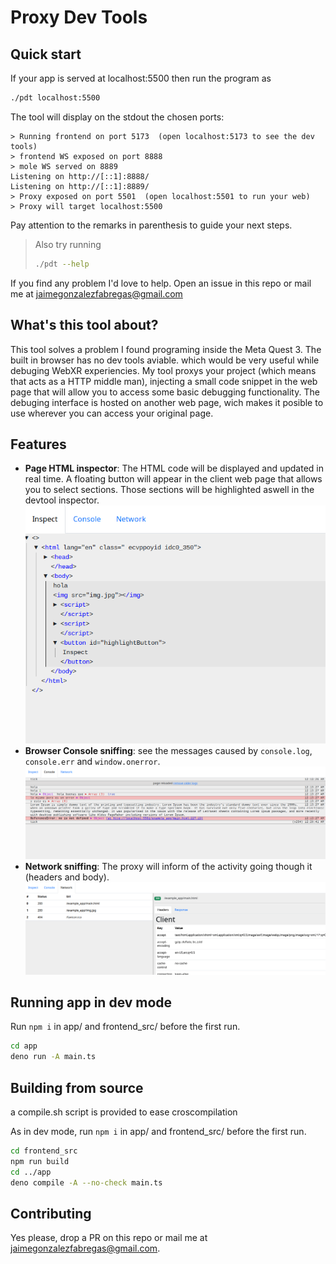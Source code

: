 # Proxy Dev Tools

## Quick start

If your app is served at localhost:5500 then run the program as
```bash
./pdt localhost:5500
```
The tool will display on the stdout the chosen ports:
```
> Running frontend on port 5173  (open localhost:5173 to see the dev tools)
> frontend WS exposed on port 8888
> mole WS served on 8889
Listening on http://[::1]:8888/
Listening on http://[::1]:8889/
> Proxy exposed on port 5501  (open localhost:5501 to run your web)
> Proxy will target localhost:5500
```
Pay attention to the remarks in parenthesis to guide your next steps.

> Also try running 
> ```bash
> ./pdt --help
> ```

If you find any problem I'd love to help. Open an issue in this repo or mail me at jaimegonzalezfabregas@gmail.com
## What's this tool about?

This tool solves a problem I found programing inside the Meta Quest 3. The built in browser has no dev tools aviable. which would be very useful while debuging WebXR experiencies. My tool proxys your project (which means that acts as a HTTP middle man), injecting a small code snippet in the web page that will allow you to access some basic debugging functionality. The debuging interface is hosted on another web page, wich makes it posible to use wherever you can access your original page.

## Features
- **Page HTML inspector**: The HTML code will be displayed and updated in real time. A floating button will appear in the client web page that allows you to select sections. Those sections will be highlighted aswell in the devtool inspector.
![HTML inspector](image.png)
- **Browser Console sniffing**: see the messages caused by `console.log`, `console.err` and `window.onerror`.
![Console sniffing](image-1.png)
- **Network sniffing**: The proxy will inform of the activity going though it (headers and body).
![Network snifing](image-2.png)

## Running app in dev mode

Run `npm i` in app/ and frontend_src/ before the first run.

```bash
cd app
deno run -A main.ts 
```

## Building from source

a compile.sh script is provided to ease croscompilation

As in dev mode, run `npm i` in app/ and frontend_src/ before the first run.

```bash
cd frontend_src
npm run build
cd ../app
deno compile -A --no-check main.ts 
```

## Contributing
Yes please, drop a PR on this repo or mail me at jaimegonzalezfabregas@gmail.com. 